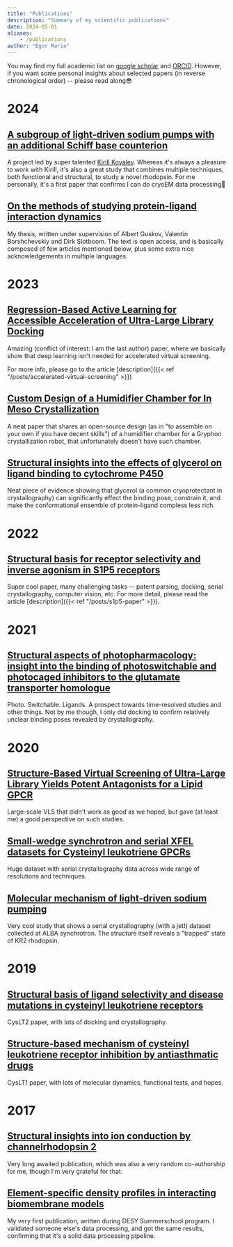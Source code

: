 ```yaml
---
title: "Publications"
description: "Summary of my scientific publications"
date: 2024-05-01
aliases:
    - /publications
author: "Egor Marin"
---
```


You may find my full academic list on [google scholar](https://scholar.google.com/citations?user=FJbv9XcAAAAJ) and [ORCID](https://orcid.org/0000-0003-2369-1732).
However, if you want some personal insights about selected papers (in reverse chronological order) -- please read along😎

# 2024

## [A subgroup of light-driven sodium pumps with an additional Schiff base counterion](https://doi.org/10.1038/s41467-024-47469-0)

A project led by super talented [Kirill Kovalev](https://twitter.com/kirkovalev94). Whereas it's always a pleasure to work with Kirill, it's also a great study that combines multiple techniques, both functional and structural, to study a novel rhodopsin. For me personally, it's a first paper that confirms I can do cryoEM data processing🥶

## [On the methods of studying protein-ligand interaction dynamics](https://research.rug.nl/en/publications/on-the-methods-of-studying-protein-ligand-interaction-dynamics)

My thesis, written under supervision of Albert Guskov, Valentin Borshchevskiy and Dirk Slotboom. The text is open access, and is basically composed of few articles mentioned below, plus some extra nice acknowledgements in multiple languages.

# 2023

## [Regression-Based Active Learning for Accessible Acceleration of Ultra-Large Library Docking](https://doi.org/10.1021/acs.jcim.3c01661)

Amazing (conflict of interest: I am the last author) paper, where we basically show that deep learning isn't needed for accelerated virtual screening.

For more info, please go to the article [description]({{< ref "/posts/accelerated-virtual-screening" >}})


## [Custom Design of a Humidifier Chamber for In Meso Crystallization](https://doi.org/10.1021/acs.cgd.3c01034)

A neat paper that shares an open-source design (as in "to assemble on your own if you have decent skills") of a humidifier chamber for a Gryphon crystallization robot, that unfortunately doesn't have such chamber.

## [Structural insights into the effects of glycerol on ligand binding to cytochrome P450](https://doi.org/10.1107/S2059798322011019)

Neat piece of evidence showing that glycerol (a common cryoprotectant in crystallography) can significantly effect the binding pose, constrain it, and make the conformational ensemble of protein-ligand compless less rich.

# 2022

## [Structural basis for receptor selectivity and inverse agonism in S1P5 receptors](https://doi.org/10.1038/s41467-022-32447-1)

Super cool paper, many challenging tasks -- patent parsing, docking, serial crystallography, computer vision, etc. For more detail, please read the article [description]({{< ref "/posts/s1p5-paper" >}}).

# 2021

## [Structural aspects of photopharmacology: insight into the binding of photoswitchable and photocaged inhibitors to the glutamate transporter homologue](https://doi.org/10.1021/jacs.0c11336)

Photo. Switchable. Ligands. A prospect towards time-resolved studies and other things. Not by me though, I only did docking to confirm relatively unclear binding poses revealed by crystallography.

# 2020

## [Structure-Based Virtual Screening of Ultra-Large Library Yields Potent Antagonists for a Lipid GPCR](https://doi.org/10.3390/biom10121634)

Large-scale VLS that didn't work as good as we hoped, but gave (at least me) a good perspective on such studies.

## [Small-wedge synchrotron and serial XFEL datasets for Cysteinyl leukotriene GPCRs](https://doi.org/10.1038/s41597-020-00729-2)

Huge dataset with serial crystallography data across wide range of resolutions and techniques.

## [Molecular mechanism of light-driven sodium pumping](https://doi.org/10.1038/s41467-020-16032-y)

Very cool study that shows a serial crystallography (with a jet!) dataset collected at ALBA synchrotron. The structure itself reveals a "trapped" state of KR2 rhodopsin.

# 2019

## [Structural basis of ligand selectivity and disease mutations in cysteinyl leukotriene receptors](https://doi.org/10.1038/s41467-019-13348-2)

CysLT2 paper, with lots of docking and crystallography.

## [Structure-based mechanism of cysteinyl leukotriene receptor inhibition by antiasthmatic drugs](https://doi.org/10.1126/sciadv.aax2518)

CysLT1 paper, with lots of molecular dynamics, functional tests, and hopes.

# 2017

## [Structural insights into ion conduction by channelrhodopsin 2](https://doi.org/10.1126/science.aan8862)

Very long awaited publication, which was also a very random co-authorship for me, though I'm very grateful for that.

## [Element-specific density profiles in interacting biomembrane models](https://doi.org/10.1088/1361-6463/aa59d3)

My very first publication, written during DESY Summerschool program. I validated someone else's data processing, and got the same results, confirming that it's a solid data processing pipeline.